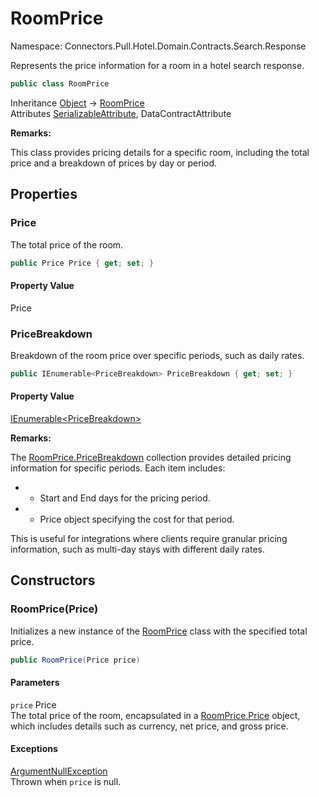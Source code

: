 # RoomPrice

Namespace: Connectors.Pull.Hotel.Domain.Contracts.Search.Response

Represents the price information for a room in a hotel search response.

```csharp
public class RoomPrice
```

Inheritance [Object](https://docs.microsoft.com/en-us/dotnet/api/system.object) → [RoomPrice](./connectors.pull.hotel.domain.contracts.search.response.roomprice)<br />
Attributes [SerializableAttribute](https://docs.microsoft.com/en-us/dotnet/api/system.serializableattribute), DataContractAttribute

**Remarks:**

This class provides pricing details for a specific room, including the total price and a breakdown of prices by day or period.

## Properties

### **Price**

The total price of the room.

```csharp
public Price Price { get; set; }
```

#### Property Value

Price<br />

### **PriceBreakdown**

Breakdown of the room price over specific periods, such as daily rates.

```csharp
public IEnumerable<PriceBreakdown> PriceBreakdown { get; set; }
```

#### Property Value

[IEnumerable\<PriceBreakdown\>](https://docs.microsoft.com/en-us/dotnet/api/system.collections.generic.ienumerable-1)<br />

**Remarks:**

The [RoomPrice.PriceBreakdown](./connectors.pull.hotel.domain.contracts.search.response.roomprice#pricebreakdown) collection provides detailed pricing information for specific periods. 
 Each item includes:

- - Start and End days for the pricing period.
- - Price object specifying the cost for that period.

This is useful for integrations where clients require granular pricing information, such as multi-day stays with different daily rates.

## Constructors

### **RoomPrice(Price)**

Initializes a new instance of the [RoomPrice](./connectors.pull.hotel.domain.contracts.search.response.roomprice) class with the specified total price.

```csharp
public RoomPrice(Price price)
```

#### Parameters

`price` Price<br />
The total price of the room, encapsulated in a [RoomPrice.Price](./connectors.pull.hotel.domain.contracts.search.response.roomprice#price) object, which includes details 
 such as currency, net price, and gross price.

#### Exceptions

[ArgumentNullException](https://docs.microsoft.com/en-us/dotnet/api/system.argumentnullexception)<br />
Thrown when `price` is null.
